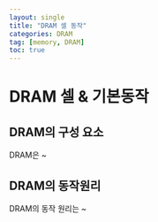 ```yaml
---
layout: single
title: "DRAM 셀 동작"
categories: DRAM
tag: [memory, DRAM]
toc: true
---
```


# DRAM 셀 & 기본동작

## DRAM의 구성 요소 

DRAM은 ~ 



## DRAM의 동작원리 

DRAM의 동작 원리는 ~ 
